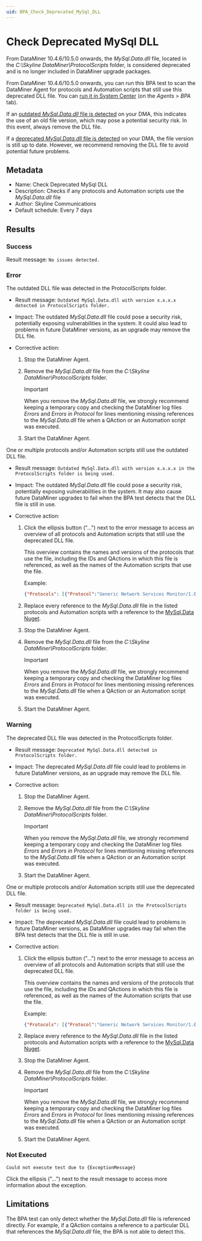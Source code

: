 ```yaml
---
uid: BPA_Check_Deprecated_MySql_DLL
---
```


# Check Deprecated MySql DLL

From DataMiner 10.4.6/10.5.0 onwards<!--RN 39370-->, the *MySql.Data.dll* file, located in the *C:\Skyline DataMiner\ProtocolScripts* folder, is considered deprecated and is no longer included in DataMiner upgrade packages.

From DataMiner 10.4.6/10.5.0 onwards<!--RN 39370-->, you can run this BPA test to scan the DataMiner Agent for protocols and Automation scripts that still use this deprecated DLL file. You can [run it in System Center](xref:Running_BPA_tests) (on the *Agents > BPA* tab).

If an [outdated *MySql.Data.dll* file is detected](#error) on your DMA, this indicates the use of an old file version, which may pose a potential security risk. In this event, always remove the DLL file.

If a [deprecated *MySql.Data.dll* file is detected](#warning) on your DMA, the file version is still up to date. However, we recommend removing the DLL file to avoid potential future problems.

## Metadata

- Name: Check Deprecated MySql DLL
- Description: Checks if any protocols and Automation scripts use the *MySql.Data.dll* file
- Author: Skyline Communications
- Default schedule: Every 7 days

## Results

### Success

Result message: `No issues detected.`

### Error

The outdated DLL file was detected in the ProtocolScripts folder.

- Result message: `Outdated MySql.Data.dll with version x.x.x.x detected in ProtocolScripts folder.`

- Impact: The outdated *MySql.Data.dll* file could pose a security risk, potentially exposing vulnerabilities in the system. It could also lead to problems in future DataMiner versions, as an upgrade may remove the DLL file.

- Corrective action:

  1. Stop the DataMiner Agent.

  1. Remove the *MySql.Data.dll* file from the *C:\Skyline DataMiner\ProtocolScripts* folder.

     > [!IMPORTANT]
     > When you remove the *MySql.Data.dll* file, we strongly recommend keeping a temporary copy and checking the DataMiner log files *Errors* and *Errors in Protocol* for lines mentioning missing references to the *MySql.Data.dll* file when a QAction or an Automation script was executed.

  1. Start the DataMiner Agent.

One or multiple protocols and/or Automation scripts still use the outdated DLL file.

- Result message: `Outdated MySql.Data.dll with version x.x.x.x in the ProtocolScripts folder is being used.`

- Impact: The outdated *MySql.Data.dll* file could pose a security risk, potentially exposing vulnerabilities in the system. It may also cause future DataMiner upgrades to fail when the BPA test detects that the DLL file is still in use.

- Corrective action:

  1. Click the ellipsis button ("...") next to the error message to access an overview of all protocols and Automation scripts that still use the deprecated DLL file.

     This overview contains the names and versions of the protocols that use the file, including the IDs and QActions in which this file is referenced, as well as the names of the Automation scripts that use the file.

     Example:

     ```JSON
     {"Protocols": [{"Protocol":"Generic Network Services Monitor/1.0.0.11","QActions":["3"]},{"Protocol":"iDirect Platform/10.0.1.60","QActions":["1","2"]},{"Protocol":"QA_SNMP_Trap/1.0.0.6","QActions":["2","3","4"]},{"Protocol":"Skyline Driver Passport Platform/1.0.1.4","QActions":["1"]},{"Protocol":"Skyline Driver Passport Platform/1.0.1.7","QActions":["1"]},{"Protocol":"Skyline Driver Passport Platform/1.0.1.9","QActions":["1"]},{"Protocol":"Skyline Driver Passport Platform Invest/1.0.1.3","QActions":["1"]}], "AutomationScripts": ["RT_SNMP_Trap_DuplicatedAlarms_RN13682"]}
     ```

  1. Replace every reference to the *MySql.Data.dll* file in the listed protocols and Automation scripts with a reference to the [MySql.Data Nuget](https://www.nuget.org/packages/MySql.Data).

  1. Stop the DataMiner Agent.

  1. Remove the *MySql.Data.dll* file from the *C:\Skyline DataMiner\ProtocolScripts* folder.

     > [!IMPORTANT]
     > When you remove the *MySql.Data.dll* file, we strongly recommend keeping a temporary copy and checking the DataMiner log files *Errors* and *Errors in Protocol* for lines mentioning missing references to the *MySql.Data.dll* file when a QAction or an Automation script was executed.

  1. Start the DataMiner Agent.

### Warning

The deprecated DLL file was detected in the ProtocolScripts folder.

- Result message: `Deprecated MySql.Data.dll detected in ProtocolScripts folder.`

- Impact: The deprecated *MySql.Data.dll* file could lead to problems in future DataMiner versions, as an upgrade may remove the DLL file.

- Corrective action:

  1. Stop the DataMiner Agent.

  1. Remove the *MySql.Data.dll* file from the *C:\Skyline DataMiner\ProtocolScripts* folder.

     > [!IMPORTANT]
     > When you remove the *MySql.Data.dll* file, we strongly recommend keeping a temporary copy and checking the DataMiner log files *Errors* and *Errors in Protocol* for lines mentioning missing references to the *MySql.Data.dll* file when a QAction or an Automation script was executed.

  1. Start the DataMiner Agent.

One or multiple protocols and/or Automation scripts still use the deprecated DLL file.

- Result message: `Deprecated MySql.Data.dll in the ProtocolScripts folder is being used.`

- Impact: The deprecated *MySql.Data.dll* file could lead to problems in future DataMiner versions, as DataMiner upgrades may fail when the BPA test detects that the DLL file is still in use.

- Corrective action:

  1. Click the ellipsis button ("...") next to the error message to access an overview of all protocols and Automation scripts that still use the deprecated DLL file.

     This overview contains the names and versions of the protocols that use the file, including the IDs and QActions in which this file is referenced, as well as the names of the Automation scripts that use the file.

     Example:

     ```JSON
     {"Protocols": [{"Protocol":"Generic Network Services Monitor/1.0.0.11","QActions":["3"]},{"Protocol":"iDirect Platform/10.0.1.60","QActions":["1","2"]},{"Protocol":"QA_SNMP_Trap/1.0.0.6","QActions":["2","3","4"]},{"Protocol":"Skyline Driver Passport Platform/1.0.1.4","QActions":["1"]},{"Protocol":"Skyline Driver Passport Platform/1.0.1.7","QActions":["1"]},{"Protocol":"Skyline Driver Passport Platform/1.0.1.9","QActions":["1"]},{"Protocol":"Skyline Driver Passport Platform Invest/1.0.1.3","QActions":["1"]}], "AutomationScripts": ["RT_SNMP_Trap_DuplicatedAlarms_RN13682"]}
     ```

  1. Replace every reference to the *MySql.Data.dll* file in the listed protocols and Automation scripts with a reference to the [MySql.Data Nuget](https://www.nuget.org/packages/MySql.Data).

  1. Stop the DataMiner Agent.

  1. Remove the *MySql.Data.dll* file from the *C:\Skyline DataMiner\ProtocolScripts* folder.

     > [!IMPORTANT]
     > When you remove the *MySql.Data.dll* file, we strongly recommend keeping a temporary copy and checking the DataMiner log files *Errors* and *Errors in Protocol* for lines mentioning missing references to the *MySql.Data.dll* file when a QAction or an Automation script was executed.

  1. Start the DataMiner Agent.

### Not Executed

`Could not execute test due to {ExceptionMessage}`

Click the ellipsis ("...") next to the result message to access more information about the exception.

## Limitations

The BPA test can only detect whether the *MySql.Data.dll* file is referenced directly. For example, if a QAction contains a reference to a particular DLL that references the *MySql.Data.dll* file, the BPA is not able to detect this.
